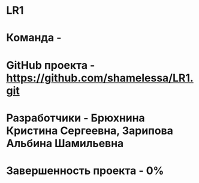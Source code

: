 # LR1
# Команда - 
# GitHub проекта - https://github.com/shamelessa/LR1.git
# Разработчики - Брюхнина Кристина Сергеевна, Зарипова Альбина Шамильевна
# Завершенность проекта - 0%
